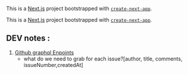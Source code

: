 This is a [Next.js](https://nextjs.org/) project bootstrapped with [`create-next-app`](https://github.com/vercel/next.js/tree/canary/packages/create-next-app).

This is a [Next.js](https://nextjs.org/) project bootstrapped with [`create-next-app`](https://github.com/vercel/next.js/tree/canary/packages/create-next-app).

## DEV notes :

1. [Github graphql Enpoints](https://docs.github.com/en/graphql/guides/forming-calls-with-graphql)
   - what do we need to grab for each issue?[author, title, comments, issueNumber,createdAt]

